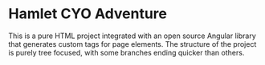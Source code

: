 # Hamlet CYO Adventure

This is a pure HTML project integrated with an open source Angular library that generates custom tags for page elements. The structure of the project is purely tree focused, with some branches ending quicker than others. 
